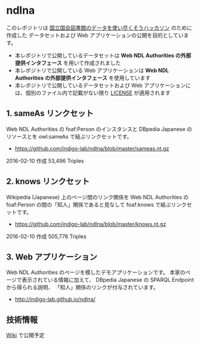 # ndlna

このレポジトリは [国立国会図書館のデータを使い尽くそうハッカソン](http://lab.ndl.go.jp/cms/?q=hack2015) のために作成した
データセットおよび Web アプリケーションの公開を目的としています。


* 本レポジトリで公開しているデータセットは **Web NDL Authorities の外部提供インタフェース** を用いて作成されました
* 本レポジトリで公開している Web アプリケーションは **Web NDL Authorities の外部提供インタフェース** を使用しています
* 本レポジトリで公開しているデータセットおよび Web アプリケーションには、個別のファイル内で記載がない限り [LICENSE](https://github.com/indigo-lab/ndlna/blob/master/LICENSE) が適用されます


## 1. sameAs リンクセット

Web NDL Authorities の foaf:Person のインスタンスと DBpedia Japanese のリソースとを owl:sameAs で結ぶリンクセットです。

* <https://github.com/indigo-lab/ndlna/blob/master/sameas.nt.gz>

2016-02-10 作成 53,496 Triples


## 2. knows リンクセット

Wikipedia (Japanese) 上のページ間のリンク関係を
Web NDL Authorities の foaf:Person の間の「知人」関係であると見なして foaf:knows で結ぶリンクセットです。

* <https://github.com/indigo-lab/ndlna/blob/master/knows.nt.gz>

2016-02-10 作成 505,776 Triples

## 3. Web アプリケーション

Web NDL Authorities のページを模したデモアプリケーションです。
本家のページで表示されている情報に加えて、
DBpedia Japanese の SPARQL Endpoint から得られる説明、
「知人」関係のリンクが付与されています。

* <http://indigo-lab.github.io/ndlna/>

## 技術情報

[Wiki](https://github.com/indigo-lab/ndlna/wiki) で公開予定




